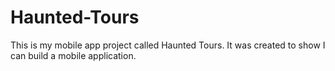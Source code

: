 # Haunted-Tours
This is my mobile app project called Haunted Tours. It was created to show I can build a mobile application.
